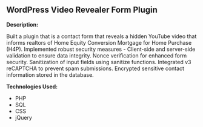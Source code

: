 ## WordPress Video Revealer Form Plugin
**Description:**

Built a plugin that is a contact form that reveals a hidden YouTube video that informs realtors of Home Equity Conversion Mortgage for Home Purchase (H4P). Implemented robust security measures - Client-side and server-side validation to ensure data integrity. Nonce verification for enhanced form security. Sanitization of input fields using sanitize functions. Integrated v3 reCAPTCHA to prevent spam submissions. Encrypted sensitive contact information stored in the database.

**Technologies Used:**

- PHP
- SQL
- CSS
- jQuery
